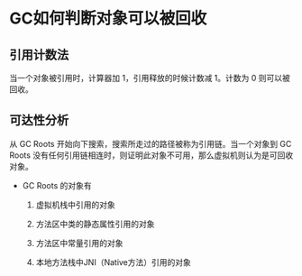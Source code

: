 # GC如何判断对象可以被回收

## 引用计数法

当一个对象被引用时，计算器加 1，引用释放的时候计数减 1。计数为 0 则可以被回收。

## 可达性分析

从 GC Roots 开始向下搜索，搜索所走过的路径被称为引用链。当一个对象到 GC Roots 没有任何引用链相连时，则证明此对象不可用，那么虚拟机则认为是可回收对象。

- GC Roots 的对象有

  1. 虚拟机栈中引用的对象

  2. 方法区中类的静态属性引用的对象

  3. 方法区中常量引用的对象

  4. 本地方法栈中JNI（Native方法）引用的对象



